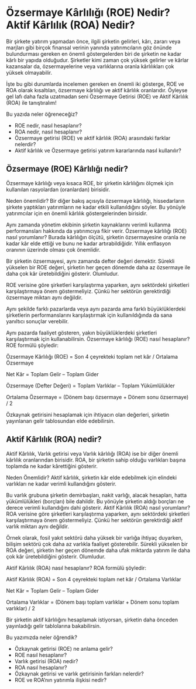 # Özsermaye Kârlılığı (ROE) Nedir? Aktif Kârlılık (ROA) Nedir?

Bir şirkete yatırım yapmadan önce, ilgili şirketin gelirleri, kârı, zararı veya marjları gibi birçok finansal verinin yanında yatırımcıların göz önünde bulundurması gereken en önemli göstergelerden biri de şirketin ne kadar kârlı bir yapıda olduğudur. Şirketler kimi zaman çok yüksek gelirler ve kârlar kazansalar da, özsermayelerine veya varlıklarına oranla kârlılıkları çok yüksek olmayabilir.

İşte bu gibi durumlarda incelemen gereken en önemli iki gösterge, ROE ve ROA olarak kısaltılan, özsermaye kârlılığı ve aktif kârlılık oranlarıdır. Öyleyse gel lafı daha fazla uzatmadan seni Özsermaye Getirisi (ROE) ve Aktif Kârlılık (ROA) ile tanıştıralım!

Bu yazıda neler öğreneceğiz?
- ROE nedir, nasıl hesaplanır?
- ROA nedir, nasıl hesaplanır?
- Özsermaye getirisi (ROE) ve aktif kârlılık (ROA) arasındaki farklar nelerdir?
- Aktif kârlılık ve Özsermaye getirisi yatırım kararlarında nasıl kullanılır?

## Özsermaye (ROE) Kârlılığı nedir?

Özsermaye kârlılığı veya kısaca ROE, bir şirketin kârlılığını ölçmek için kullanılan rasyolardan (oranlardan) birisidir. 

Neden önemlidir? Bir diğer bakış açısıyla özsermaye kârlılığı, hissedarların şirkete yaptıkları yatırımların ne kadar etkili kullanıldığını söyler. Bu yönüyle yatırımcılar için en önemli kârlılık göstergelerinden birisidir.

Aynı zamanda yönetim ekibinin şirketin kaynaklarını verimli kullanma performansları hakkında da yatırımcıya fikir verir.
Özsermaye kârlılığı (ROE) nasıl yorumlanır? 
Burada kârlılığın ölçütü, şirketin özsermayesine oranla ne kadar kâr elde ettiği ve bunu ne kadar artırabildiğidir. Yıllık enflasyon oranının üzerinde olması çok önemlidir.

Bir şirketin özsermayesi, aynı zamanda defter değeri demektir.
Sürekli yükselen bir ROE değeri, şirketin her geçen dönemde daha az özsermaye ile daha çok kâr üretebildiğini gösterir. Olumludur.

ROE verisine göre şirketleri karşılaştırma yaparken, aynı sektördeki şirketleri karşılaştırmaya önem göstermeliyiz. Çünkü her sektörün gerektirdiği özsermaye miktarı aynı değildir.

Aynı şekilde farklı pazarlarda veya aynı pazarda ama farklı büyüklüklerdeki şirketlerin performanslarını karşılaştırmak için kullanıldığında da sana yanıltıcı sonuçlar verebilir. 

Aynı pazarda faaliyet gösteren, yakın büyüklüklerdeki şirketleri karşılaştırmak için kullanabilirsin.
Özsermaye kârlılığı (ROE) nasıl hesaplanır?
ROE formülü şöyledir:

Özsermaye Kârlılığı (ROE) = Son 4 çeyrekteki toplam net kâr / Ortalama Özsermaye

Net Kâr = Toplam Gelir – Toplam Gider

Özsermaye (Defter Değeri) = Toplam Varlıklar – Toplam Yükümlülükler

Ortalama Özsermaye = (Dönem başı özsermaye + Dönem sonu özsermaye) / 2

Özkaynak getirisini hesaplamak için ihtiyacın olan değerleri, şirketin yayınlanan gelir tablosundan elde edebilirsin.

## Aktif Kârlılık (ROA) nedir?
Aktif Kârlılık, Varlık getirisi veya Varlık kârlılığı (ROA) ise bir diğer önemli kârlılık oranlarından birisidir. ROA, bir şirketin sahip olduğu varlıkları başına toplamda ne kadar kârettiğini gösterir. 

Neden Önemlidir? Aktif kârlılık, şirketin kâr elde edebilmek için elindeki varlıkları ne kadar verimli kullandığını gösterir.

Bu varlık grubuna şirketin demirbaşları, nakit varlığı, alacak hesapları, hatta yükümlülükleri (borçları) bile dahildir. Bu yönüyle şirketin aldığı borçları ne derece verimli kullandığını dahi gösterir.
Aktif Kârlılık (ROA) nasıl yorumlanır?
ROA verisine göre şirketleri karşılaştırma yaparken, aynı sektördeki şirketleri karşılaştırmaya önem göstermeliyiz. Çünkü her sektörün gerektirdiği aktif varlık miktarı aynı değildir.

Örnek olarak, fosil yakıt sektörü daha yüksek bir varlığa ihtiyaç duyarken, bilişim sektörü çok daha az varlıkla faaliyet gösterebilir. 
Sürekli yükselen bir ROA değeri, şirketin her geçen dönemde daha ufak miktarda yatırım ile daha çok kâr üretebildiğini gösterir. Olumludur.

Aktif Kârlılık (ROA) nasıl hesaplanır?
ROA formülü şöyledir:

Aktif Kârlılık (ROA) = Son 4 çeyrekteki toplam net kâr / Ortalama Varlıklar

Net Kâr = Toplam Gelir – Toplam Gider

Ortalama Varlıklar = (Dönem başı toplam varlıklar + Dönem sonu toplam varlıklar) / 2

Bir şirketin aktif kârlılığını hesaplamak istiyorsan, şirketin daha önceden yayınladığı gelir tablolarına bakabilirsin.

Bu yazımızda neler öğrendik?
- Özkaynak getirisi (ROE) ne anlama gelir?
- ROE nasıl hesaplanır?
- Varlık getirisi (ROA) nedir?
- ROA nasıl hesaplanır?
- Özkaynak getirisi ve varlık getirisinin farkları nelerdir?
- ROE ve ROA’nın yatırımla ilişkisi nedir?
